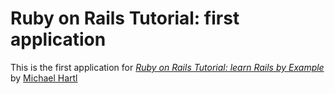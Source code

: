 # Ruby on Rails Tutorial: first application

This is the first application for 
[*Ruby on Rails Tutorial: learn Rails by Example*](http://railstutorial.org/)
 by [Michael Hartl](http://michaelhartl.com/)
